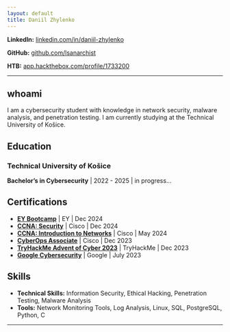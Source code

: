 ```yaml
---
layout: default
title: Daniil Zhylenko
---
```



**LinkedIn:** [linkedin.com/in/daniil-zhylenko](https://www.linkedin.com/in/daniil-zhylenko/)

**GitHub:** [github.com/lsanarchist](https://github.com/lsanarchist)

**HTB:** [app.hackthebox.com/profile/1733200](https://app.hackthebox.com/profile/1733200)


---

## whoami
I am a cybersecurity student with knowledge in network security, malware analysis, and penetration testing. I am currently studying at the Technical University of Košice.
## Education

###  **Technical University of Košice**  
  **Bachelor’s in Cybersecurity** | 2022 - 2025 | in progress...   

## Certifications
- **[EY Bootcamp](https://github.com/lsanarchist/lsanarchist.github.io/blob/main/Daniil%20Zhylenko%20%20EY%20cert.pdf)** | EY | Dec 2024  
- **[CCNA: Security](https://www.credly.com/badges/a94c7d02-7228-475b-8f6c-a033f7f28a05)** | Cisco | Dec 2024  
- **[CCNA: Introduction to Networks](https://www.credly.com/badges/0848d246-b0aa-43a9-a59f-a80cabf6ebeb/linked_in_profile)** | Cisco | May 2024  
- **[CyberOps Associate](https://www.credly.com/badges/f8b41b8e-8069-4d29-8592-0a327a1c71ad/linked_in_profile)** | Cisco | Dec 2023  
- **[TryHackMe Advent of Cyber 2023](https://tryhackme-certificates.s3-eu-west-1.amazonaws.com/THM-XG5TIJGARE.png)** | TryHackMe | Dec 2023  
- **[Google Cybersecurity](https://www.coursera.org/account/accomplishments/professional-cert/JCZTQX7CDA4W)** | Google | July 2023    

## Skills

- **Technical Skills:** Information Security, Ethical Hacking, Penetration Testing, Malware Analysis  
- **Tools:** Network Monitoring Tools, Log Analysis, Linux, SQL, PostgreSQL, Python, C

---

